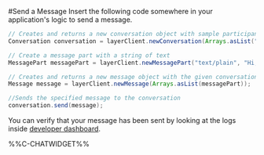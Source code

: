 #Send a Message
Insert the following code somewhere in your application's logic to send a message.

```java
// Creates and returns a new conversation object with sample participant identifiers
Conversation conversation = layerClient.newConversation(Arrays.asList("948374839"));

// Create a message part with a string of text
MessagePart messagePart = layerClient.newMessagePart("text/plain", "Hi, how are you?".getBytes());

// Creates and returns a new message object with the given conversation and array of message parts
Message message = layerClient.newMessage(Arrays.asList(messagePart));

//Sends the specified message to the conversation
conversation.send(message);
```

You can verify that your message has been sent by looking at the logs inside [developer dashboard](/projects).

%%C-CHATWIDGET%%